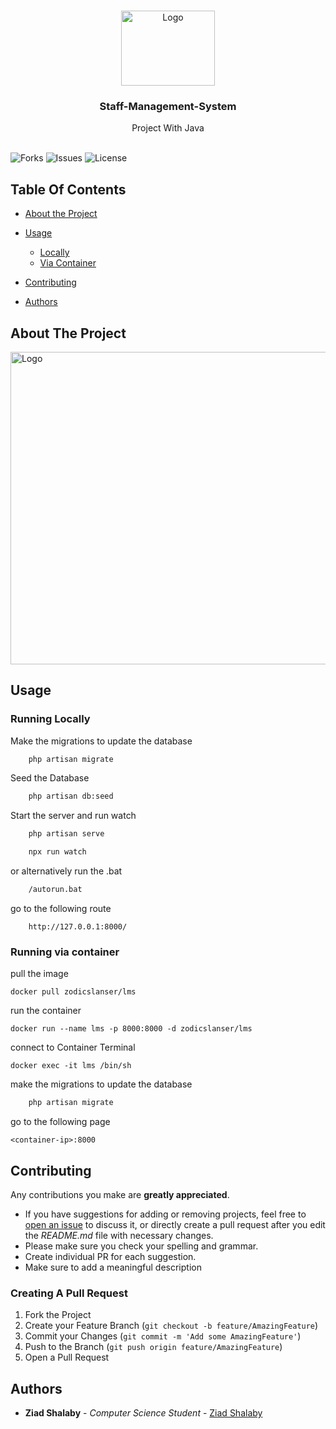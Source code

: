 <br/>
<p align="center">
  <a href="https://github.com/ZeadShalaby/Staff-Management-System">
    <img src="https://i.imgur.com/LrPHedV.png" alt="Logo" width="150" height="120">
  </a>
  

<h3 align="center">Staff-Management-System</h3>

  <p align="center">
    Project With Java
    <br/>
    <br/>
  </p>


![Forks](https://img.shields.io/github/forks/ZeadShalaby/Staff-Management-System?style=social) ![Issues](https://img.shields.io/github/issues/ZeadShalaby/Staff-Management-System) ![License](https://img.shields.io/github/license/ZeadShalaby/Staff-Management-System)

## Table Of Contents

* [About the Project](#about-the-project)

* [Usage](#usage)
    * [Locally](#running-locally)
    * [Via Container](#running-via-container)
* [Contributing](#contributing)
* [Authors](#authors)

## About The Project


 <img src="https://i.imgur.com/KmyU5zz.png" alt="Logo" width="900" height="500">
  



## Usage

### Running Locally

Make the migrations to update the database

```bash
    php artisan migrate
```

Seed the Database

```bash
    php artisan db:seed
```

Start the server and run watch

```bash
    php artisan serve
```

```bash
    npx run watch
````

or alternatively run the .bat

```bash
    /autorun.bat
```

go to the following route

```
    http://127.0.0.1:8000/
```

### Running via container

pull the image 

```
docker pull zodicslanser/lms
``` 

 run the container

 ```
 docker run --name lms -p 8000:8000 -d zodicslanser/lms
 ```
 
 connect to Container Terminal
 
 ```
 docker exec -it lms /bin/sh
 ```
 
 make the migrations to update the database

```bash
    php artisan migrate
```

 go to the following page
 ```
 <container-ip>:8000
 ```
## Contributing

Any contributions you make are **greatly appreciated**.

* If you have suggestions for adding or removing projects, feel free
  to [open an issue](https://github.com/ZodicSlanser/Learning-Management-System/issues/new) to discuss it, or directly
  create a pull request after you edit the *README.md* file with necessary changes.
* Please make sure you check your spelling and grammar.
* Create individual PR for each suggestion.
* Make sure to add a meaningful description

### Creating A Pull Request

1. Fork the Project
2. Create your Feature Branch (`git checkout -b feature/AmazingFeature`)
3. Commit your Changes (`git commit -m 'Add some AmazingFeature'`)
4. Push to the Branch (`git push origin feature/AmazingFeature`)
5. Open a Pull Request

## Authors

* **Ziad Shalaby** - *Computer Science Student* - [Ziad Shalaby](https://github.com/ZeadShalaby)

